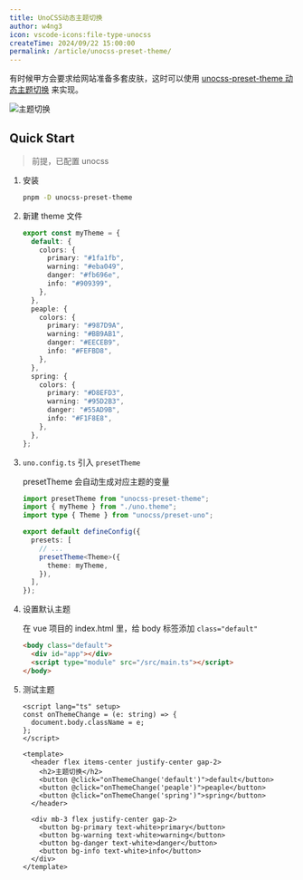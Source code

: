 ```yaml
---
title: UnoCSS动态主题切换
author: w4ng3
icon: vscode-icons:file-type-unocss
createTime: 2024/09/22 15:00:00
permalink: /article/unocss-preset-theme/
---
```


有时候甲方会要求给网站准备多套皮肤，这时可以使用 [unocss-preset-theme 动态主题切换](https://github.com/unpreset/unocss-preset-theme) 来实现。

<!-- - [参考](https://blog.csdn.net/qq_36995773/article/details/140908500) -->

![主题切换](https://cdn.jsdelivr.net/gh/w4ng3/wiki-image@main/img/unocss-theme-preset.gif)

## Quick Start

> 前提，已配置 unocss

1. 安装

   ```bash
   pnpm -D unocss-preset-theme
   ```

2. 新建 theme 文件

   ```ts
   export const myTheme = {
     default: {
       colors: {
         primary: "#1fa1fb",
         warning: "#eba049",
         danger: "#fb696e",
         info: "#909399",
       },
     },
     peaple: {
       colors: {
         primary: "#987D9A",
         warning: "#BB9AB1",
         danger: "#EECEB9",
         info: "#FEFBD8",
       },
     },
     spring: {
       colors: {
         primary: "#D8EFD3",
         warning: "#95D2B3",
         danger: "#55AD9B",
         info: "#F1F8E8",
       },
     },
   };
   ```

3. `uno.config.ts` 引入 `presetTheme`

   presetTheme 会自动生成对应主题的变量

   ```ts
   import presetTheme from "unocss-preset-theme";
   import { myTheme } from "./uno.theme";
   import type { Theme } from "unocss/preset-uno";

   export default defineConfig({
     presets: [
       // ...
       presetTheme<Theme>({
         theme: myTheme,
       }),
     ],
   });
   ```

4. 设置默认主题

   在 vue 项目的 index.html 里，给 body 标签添加 `class="default"`

   ```html
   <body class="default">
     <div id="app"></div>
     <script type="module" src="/src/main.ts"></script>
   </body>
   ```

5. 测试主题

   ```vue
   <script lang="ts" setup>
   const onThemeChange = (e: string) => {
     document.body.className = e;
   };
   </script>

   <template>
     <header flex items-center justify-center gap-2>
       <h2>主题切换</h2>
       <button @click="onThemeChange('default')">default</button>
       <button @click="onThemeChange('peaple')">peaple</button>
       <button @click="onThemeChange('spring')">spring</button>
     </header>

     <div mb-3 flex justify-center gap-2>
       <button bg-primary text-white>primary</button>
       <button bg-warning text-white>warning</button>
       <button bg-danger text-white>danger</button>
       <button bg-info text-white>info</button>
     </div>
   </template>
   ```

